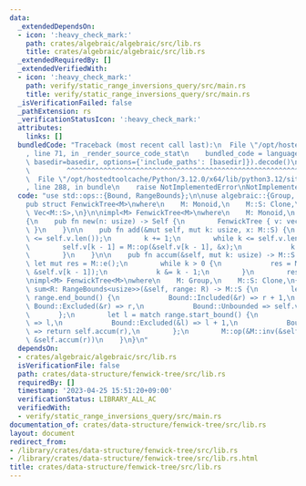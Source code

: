 ```yaml
---
data:
  _extendedDependsOn:
  - icon: ':heavy_check_mark:'
    path: crates/algebraic/algebraic/src/lib.rs
    title: crates/algebraic/algebraic/src/lib.rs
  _extendedRequiredBy: []
  _extendedVerifiedWith:
  - icon: ':heavy_check_mark:'
    path: verify/static_range_inversions_query/src/main.rs
    title: verify/static_range_inversions_query/src/main.rs
  _isVerificationFailed: false
  _pathExtension: rs
  _verificationStatusIcon: ':heavy_check_mark:'
  attributes:
    links: []
  bundledCode: "Traceback (most recent call last):\n  File \"/opt/hostedtoolcache/Python/3.12.0/x64/lib/python3.12/site-packages/onlinejudge_verify/documentation/build.py\"\
    , line 71, in _render_source_code_stat\n    bundled_code = language.bundle(stat.path,\
    \ basedir=basedir, options={'include_paths': [basedir]}).decode()\n          \
    \         ^^^^^^^^^^^^^^^^^^^^^^^^^^^^^^^^^^^^^^^^^^^^^^^^^^^^^^^^^^^^^^^^^^^^^^^^^^^^^^^^^\n\
    \  File \"/opt/hostedtoolcache/Python/3.12.0/x64/lib/python3.12/site-packages/onlinejudge_verify/languages/rust.py\"\
    , line 288, in bundle\n    raise NotImplementedError\nNotImplementedError\n"
  code: "use std::ops::{Bound, RangeBounds};\n\nuse algebraic::{Group, Monoid};\n\n\
    pub struct FenwickTree<M>\nwhere\n    M: Monoid,\n    M::S: Clone,\n{\n    v:\
    \ Vec<M::S>,\n}\n\nimpl<M> FenwickTree<M>\nwhere\n    M: Monoid,\n    M::S: Clone,\n\
    {\n    pub fn new(n: usize) -> Self {\n        FenwickTree { v: vec![M::e(); n]\
    \ }\n    }\n\n    pub fn add(&mut self, mut k: usize, x: M::S) {\n        assert!(k\
    \ <= self.v.len());\n        k += 1;\n        while k <= self.v.len() {\n    \
    \        self.v[k - 1] = M::op(&self.v[k - 1], &x);\n            k += k & k.wrapping_neg();\n\
    \        }\n    }\n\n    pub fn accum(&self, mut k: usize) -> M::S {\n       \
    \ let mut res = M::e();\n        while k > 0 {\n            res = M::op(&res,\
    \ &self.v[k - 1]);\n            k &= k - 1;\n        }\n        res\n    }\n}\n\
    \nimpl<M> FenwickTree<M>\nwhere\n    M: Group,\n    M::S: Clone,\n{\n    pub fn\
    \ sum<R: RangeBounds<usize>>(&self, range: R) -> M::S {\n        let r = match\
    \ range.end_bound() {\n            Bound::Included(&r) => r + 1,\n           \
    \ Bound::Excluded(&r) => r,\n            Bound::Unbounded => self.v.len(),\n \
    \       };\n        let l = match range.start_bound() {\n            Bound::Included(&l)\
    \ => l,\n            Bound::Excluded(&l) => l + 1,\n            Bound::Unbounded\
    \ => return self.accum(r),\n        };\n        M::op(&M::inv(&self.accum(l)),\
    \ &self.accum(r))\n    }\n}\n"
  dependsOn:
  - crates/algebraic/algebraic/src/lib.rs
  isVerificationFile: false
  path: crates/data-structure/fenwick-tree/src/lib.rs
  requiredBy: []
  timestamp: '2023-04-25 15:51:20+09:00'
  verificationStatus: LIBRARY_ALL_AC
  verifiedWith:
  - verify/static_range_inversions_query/src/main.rs
documentation_of: crates/data-structure/fenwick-tree/src/lib.rs
layout: document
redirect_from:
- /library/crates/data-structure/fenwick-tree/src/lib.rs
- /library/crates/data-structure/fenwick-tree/src/lib.rs.html
title: crates/data-structure/fenwick-tree/src/lib.rs
---
```

